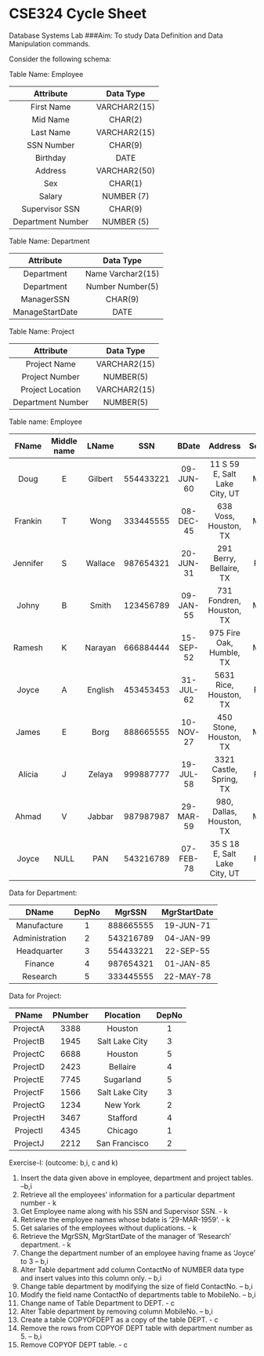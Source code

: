 # CSE324 Cycle Sheet
Database Systems Lab
###Aim: To study Data Definition and Data Manipulation commands.

Consider the following schema:

Table Name: Employee

|Attribute         |Data Type    |
|:----------------:|:-----------:|
|First Name        |VARCHAR2(15) |
|Mid Name          |CHAR(2)      |
|Last Name         |VARCHAR2(15) |
|SSN Number        |CHAR(9)      |
|Birthday          |DATE         |
|Address           |VARCHAR2(50) |
|Sex               |CHAR(1)      |
|Salary            |NUMBER (7)   |
|Supervisor SSN    |CHAR(9)      |
|Department Number |NUMBER (5)   |

Table Name: Department

|Attribute| Data Type|
|:-----------:|:-----------------:|
|Department| Name Varchar2(15)|
|Department| Number Number(5)|
|ManagerSSN| CHAR(9)|
|ManageStartDate| DATE|

Table Name: Project

|Attribute| Data Type|
|:-------------:|:------------:|
|Project Name| VARCHAR2(15)|
|Project Number| NUMBER(5)|
|Project Location| VARCHAR2(15)|
|Department Number| NUMBER(5)|

Table name: Employee

|FName|Middle name|LName|SSN|BDate|Address|Sex|Salary|SuperSSN|DepNo|
|:------:|:-:|:-------:|:-------:|:--------:|:-----------------------------:|:-:|:---:|:--------:|:-:|
|Doug    | E|  Gilbert| 554433221| 09-JUN-60| 11 S 59 E, Salt Lake City, UT |M |80000 |NULL      |3|
|Frankin | T|  Wong   | 333445555| 08-DEC-45| 638 Voss, Houston, TX         |M |40000 |554433221 |5|
|Jennifer| S|  Wallace| 987654321| 20-JUN-31| 291 Berry, Bellaire, TX       |F |43000 |554433221 |4|
|Johny   | B|  Smith  | 123456789| 09-JAN-55| 731 Fondren, Houston, TX      |M |30000 |333445555 |5|
|Ramesh  | K|  Narayan| 666884444| 15-SEP-52| 975 Fire Oak, Humble, TX      |M |38000 |333445555 |5|
|Joyce   | A|  English| 453453453| 31-JUL-62| 5631 Rice, Houston, TX        |F |25000 |333445555 |5|
|James   | E|  Borg   | 888665555| 10-NOV-27| 450 Stone, Houston, TX        |M |55000 |543216789 |1|
|Alicia  | J|  Zelaya | 999887777| 19-JUL-58| 3321 Castle, Spring, TX       |F |25000 |987654321 |4|
|Ahmad   | V|  Jabbar | 987987987| 29-MAR-59| 980, Dallas, Houston, TX      |M |25000 |987654321 |4|
|Joyce   |NULL|  PAN    | 543216789| 07-FEB-78| 35 S 18 E, Salt Lake City, UT |F |70000 |NULL      |2|


Data for Department:

|DName|DepNo|MgrSSN|MgrStartDate|
|:------------:|:-:|:-------:|:--------:|
|Manufacture   | 1| 888665555| 19-JUN-71|
|Administration| 2| 543216789| 04-JAN-99|
|Headquarter   | 3| 554433221| 22-SEP-55|
|Finance       | 4| 987654321| 01-JAN-85|
|Research      | 5| 333445555| 22-MAY-78|


Data for Project:

|PName| PNumber| Plocation| DepNo|
|:-------:|:----:|:---------:|:----:|
|ProjectA| 3388| Houston| 1|
|ProjectB| 1945| Salt Lake City| 3|
|ProjectC| 6688| Houston| 5|
|ProjectD| 2423| Bellaire| 4|
|ProjectE| 7745| Sugarland| 5|
|ProjectF| 1566| Salt Lake City| 3|
|ProjectG| 1234| New York| 2|
|ProjectH| 3467| Stafford| 4|
|ProjectI| 4345| Chicago| 1|
|ProjectJ| 2212| San Francisco| 2| 


Exercise-I: (outcome: b,i, c and k)

1. Insert the data given above in employee, department and project tables. –b,i
2. Retrieve all the employees’ information for a particular department number - k
3. Get Employee name along with his SSN and Supervisor SSN. - k
4. Retrieve the employee names whose bdate is ’29-MAR-1959’. - k
5. Get salaries of the employees without duplications. - k
6. Retrieve the MgrSSN, MgrStartDate of the manager of ‘Research’ department. - k
7. Change the department number of an employee having fname as ‘Joyce’ to 3 – b,i
8. Alter Table department add column ContactNo of NUMBER data type and insert
   values into this column only. – b,i
9. Change table department by modifying the size of field ContactNo. – b,i
10. Modify the field name ContactNo of departments table to MobileNo. – b,i
11. Change name of Table Department to DEPT. - c
12. Alter Table department by removing column MobileNo. – b,i
13. Create a table COPYOFDEPT as a copy of the table DEPT. - c
14. Remove the rows from COPYOF DEPT table with department number as 5. – b,i
15. Remove COPYOF DEPT table. - c
